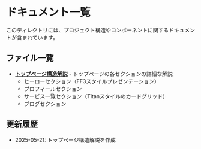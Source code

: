 # ドキュメント一覧

このディレクトリには、プロジェクト構造やコンポーネントに関するドキュメントが含まれています。

## ファイル一覧

- [**トップページ構造解説**](./page-structure.md) - トップページの各セクションの詳細な解説
  - ヒーローセクション（FF3スタイルプレゼンテーション）
  - プロフィールセクション
  - サービス一覧セクション（Titanスタイルのカードグリッド）
  - ブログセクション

## 更新履歴

- 2025-05-21: トップページ構造解説を作成 